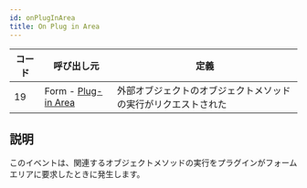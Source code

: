```yaml
---
id: onPlugInArea
title: On Plug in Area
---
```


| コード | 呼び出し元                                                     | 定義                              |
| --- | --------------------------------------------------------- | ------------------------------- |
| 19  | Form - [Plug-in Area](FormObjects/pluginArea_overview.md) | 外部オブジェクトのオブジェクトメソッドの実行がリクエストされた |

## 説明

このイベントは、関連するオブジェクトメソッドの実行をプラグインがフォームエリアに要求したときに発生します。